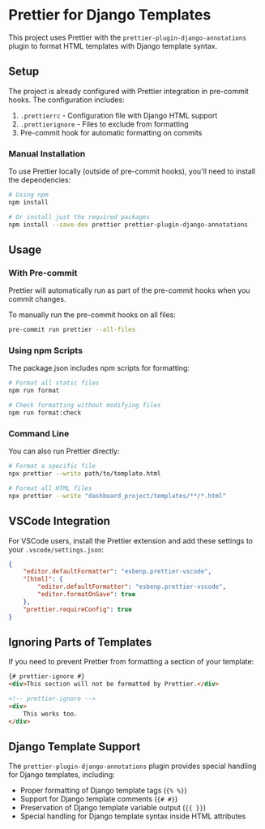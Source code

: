 # Prettier for Django Templates

This project uses Prettier with the `prettier-plugin-django-annotations` plugin to format HTML templates with Django template syntax.

## Setup

The project is already configured with Prettier integration in pre-commit hooks. The configuration includes:

1. `.prettierrc` - Configuration file with Django HTML support
2. `.prettierignore` - Files to exclude from formatting
3. Pre-commit hook for automatic formatting on commits

### Manual Installation

To use Prettier locally (outside of pre-commit hooks), you'll need to install the dependencies:

```bash
# Using npm
npm install

# Or install just the required packages
npm install --save-dev prettier prettier-plugin-django-annotations
```

## Usage

### With Pre-commit

Prettier will automatically run as part of the pre-commit hooks when you commit changes.

To manually run the pre-commit hooks on all files:

```bash
pre-commit run prettier --all-files
```

### Using npm Scripts

The package.json includes npm scripts for formatting:

```bash
# Format all static files
npm run format

# Check formatting without modifying files
npm run format:check
```

### Command Line

You can also run Prettier directly:

```bash
# Format a specific file
npx prettier --write path/to/template.html

# Format all HTML files
npx prettier --write "dashboard_project/templates/**/*.html"
```

## VSCode Integration

For VSCode users, install the Prettier extension and add these settings to your `.vscode/settings.json`:

```json
{
	"editor.defaultFormatter": "esbenp.prettier-vscode",
	"[html]": {
		"editor.defaultFormatter": "esbenp.prettier-vscode",
		"editor.formatOnSave": true
	},
	"prettier.requireConfig": true
}
```

## Ignoring Parts of Templates

If you need to prevent Prettier from formatting a section of your template:

```html
{# prettier-ignore #}
<div>This section will not be formatted by Prettier.</div>

<!-- prettier-ignore -->
<div>
    This works too.
</div>
```

## Django Template Support

The `prettier-plugin-django-annotations` plugin provides special handling for Django templates, including:

- Proper formatting of Django template tags (`{% %}`)
- Support for Django template comments (`{# #}`)
- Preservation of Django template variable output (`{{ }}`)
- Special handling for Django template syntax inside HTML attributes
